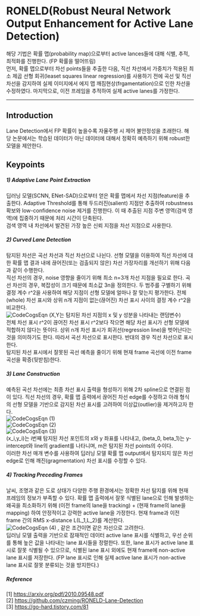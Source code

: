 # RONELD(Robust Neural Network Output Enhancement for Active Lane Detection)  
해당 기법은 확률 맵(probability map)으로부터 active lances들에 대해 식별, 추적, 최적화를 진행한다. (FP 확률을 떨어뜨림)  
먼저, 확률 맵으로부터 차선 points들을 추출한 다음, 직선 차선에서 가중치가 적용된 최소 제곱 선형 회귀(leaset squares linear regression)를 사용하기 전에 곡선 및 직선 차선을 감지하여
실제 이미지에서 에지 맵 깨짐현상(frgamentation)으로 인한 차선을 수정하였다. 마지막으로, 이전 프레임을 추적하여 실제 active lanes를 가정한다.  

---
## Introduction  
Lane Detection에서 FP 확률이 높을수록 자율주행 시 제어 불안정성을 초래한다. 해당 논문에서는 학습된 데이터가 아닌 데이터에 대해서 정확히 예측하기 위해 robust한 모델을 제안한다.  

## Keypoints  
##### 1) Adaptive Lane Point Extraction  
딥러닝 모델(SCNN, ENet-SAD)으로부터 얻은 확률 맵에서 차선 지점(feature)을 추출한다. Adaptive Threshold를 통해 두드러진(salient) 지점만 추출하여 robustness 확보와 
low-confidence noise 제거를 진행한다. 이 때 추출된 지점 주변 영역(검색 영역)에 집중하기 때문에 처리 시간이 단축된다.  
검색 영역 내 차선에서 발견된 가장 높은 신뢰 지점을 차선 지점으로 사용한다.
##### 2) Curved Lane Detection  
탐지된 차선은 곡선 차선과 직선 차선으로 나뉜다. 선형 모델을 이용하여 직선 차선에 대한 확률 맵 결과 내에 끊어진(또는 검출되지 않은) 차선 가장자리를 개선하기 위해 다음과 같이 수행한다.  
직선 차선의 경우, noise 영향을 줄이기 위해 최소 n=3개 차선 지점을 필요로 한다. 곡선 차선의 경우, 복잡성이 크기 때문에 최소값 3n을 정의한다. 두 범주를 구별하기 위해 결정 계수 r^2을 사용하여 해당 지점이 선형 모델에 얼마나 잘 맞는지 평가한다. 전체(whole) 차선 표시와 상위 n개 지점이 없는(끊어진) 차선 표시 사이의 결정 계수 r^2을 비교한다.  
![CodeCogsEqn](https://user-images.githubusercontent.com/54304718/116353518-e132d180-a831-11eb-88ef-9c28ffbeaec8.gif)
(X,Y는 탐지된 차선 지점의 x 및 y 성분을 나타내는 랜덤변수)  
전체 차선 표시 r^2이 끊어진 차선 표시 r^2보다 작으면 해당 차선 표시가 선형 모델에 적합하지 않다는 뜻이다. 상위 n개 차선 표시가 회귀선(regression line)을 벗어난다는 것을 의미하기도 한다. 따라서 곡선 차선으로 표시한다. 반대의 경우 직선 차선으로 표시한다.  
탐지된 차선 표시에서 잘못된 곡선 예측을 줄이기 위해 현재 frame 곡선에 이전 frame 곡선을 확증(뒷받침)한다.   
##### 3) Lane Construction  
예측된 곡선 차선에는 최종 차선 표시 출력을 형성하기 위해 2차 spline으로 연결된 점이 있다. 직선 차선의 경우, 확률 맵 출력에서 끊어진 차선 edge를 수정하고 아래 형식의 선형 모델을 기반으로 감지된 차선 표시를 고려하여 이상값(outlier)을 제거하고자 한다.  
![CodeCogsEqn (1)](https://user-images.githubusercontent.com/54304718/116360559-0415b380-a83b-11eb-8887-3956a885d34d.gif)  
![CodeCogsEqn (2)](https://user-images.githubusercontent.com/54304718/116360614-12fc6600-a83b-11eb-97ff-2bb8fe553da6.gif)  
![CodeCogsEqn (3)](https://user-images.githubusercontent.com/54304718/116360673-1db6fb00-a83b-11eb-82ae-d4101c71dbcd.gif)  
(x_i,y_i)는 i번째 탐지된 차선 포인트의 x와 y 좌표를 나타내고, (beta_0, beta_1)는 y-intercept와 line의 gradient를 나타니며, m은 탐지된 차선 points의 수이다.  
이러한 차선 매개 변수를 사용하여 딥러닝 모델 확률 맵 output에서 탐지되지 않은 차선 edge로 인해 깨진(gragmentation) 차선 표시를 수정할 수 있다.  
##### 4) Tracking Preceding Frames  
날씨, 조명과 같은 도로 상태가 다양한 주행 환경에서는 정확한 차선 탐지를 위해 현재 프레임의 정보가 부족할 수 있다. 확률 맵 출력에서 잘못 식별된 lane으로 인해 발생하는 왜곡을 최소화하기 위해 (이전 frame의 lane을 tracking) + (현재 frame의 lane을 mapping) 하여 안정적이고 강력한 active lane을 가정한다. 현재 frame과 이전 frame 간의 RMS x-distance L(L_1,L_2)를 계산한다.  
![CodeCogsEqn (4)](https://user-images.githubusercontent.com/54304718/116361794-53a8af00-a83c-11eb-9d6f-0d6b8454c016.gif)
, 같은 조건이면 같은 차선으로 고려한다.  
딥러닝 모델 출력을 기반으로 잠재적인 데이터 active lane 표시를 식별하고, 우선 순위를 통해 높은 값을 나타내는 lane 표시들을 정렬한다. 또한, lane 표시가 active lane 표시로 잘못 식별될 수 있으므로, 식별된 lane 표시 외에도 현재 frame에 non-active lane 표시를 저장한다. (FP lane 표시로 인해 실제 active lane 표시가 non-active lane 표시로 잘못 분류되는 것을 방지한다.)  


##### Reference  
[1] https://arxiv.org/pdf/2010.09548.pdf  
[2] https://github.com/czming/RONELD-Lane-Detection  
[3] https://go-hard.tistory.com/81
